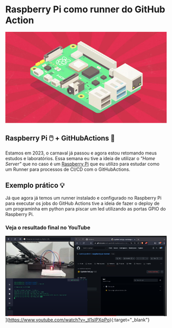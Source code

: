# Raspberry Pi como runner do GitHub Action

![Capa](img/banner-rasp.png "Banner")

## Raspberry Pi 🖱️ + GitHubActions 🤖
Estamos em 2023, o carnaval já passou e agora estou retomando meus estudos e laboratórios. Essa semana eu tive a ideia de utilizar o _"Home Server"_ que no caso é um [Raspberry Pi](https://www.raspberrypi.com/) que eu utilizo para estudar como um Runner para processos de CI/CD com o GitHubActions.

## Exemplo prático 💡

Já que agora já temos um runner instalado e configurado no Raspberry Pi para executar os jobs do GitHub Actions tive a ideia de fazer o deploy de um programinha em python para piscar um led utilizando as portas GPIO do Raspberry Pi.

### Veja o resultado final no YouTube

![Raspberry runner GitHub](img/print_youtube.png "video")](https://www.youtube.com/watch?v=_tl1sIPXpPo){:target="_blank"}
